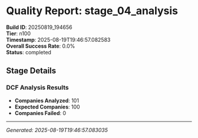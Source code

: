 # Quality Report: stage_04_analysis

**Build ID**: 20250819_194656  
**Tier**: n100  
**Timestamp**: 2025-08-19T19:46:57.082583  
**Overall Success Rate**: 0.0%  
**Status**: completed

## Stage Details

### DCF Analysis Results

- **Companies Analyzed**: 101
- **Expected Companies**: 100
- **Companies Failed**: 0

---
*Generated: 2025-08-19T19:46:57.083035*
